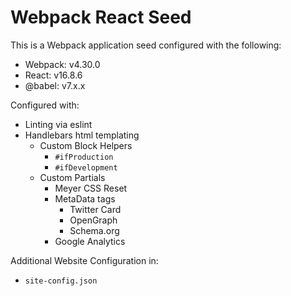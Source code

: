 # Webpack React Seed  

This is a Webpack application seed configured with the following:  
* Webpack: v4.30.0
* React: v16.8.6
* @babel: v7.x.x

Configured with:  
* Linting via eslint
* Handlebars html templating
  * Custom Block Helpers
    * `#ifProduction`
    * `#ifDevelopment`
  * Custom Partials
    * Meyer CSS Reset
    * MetaData tags
      * Twitter Card
      * OpenGraph
      * Schema.org
    * Google Analytics

Additional Website Configuration in: 
* `site-config.json`
